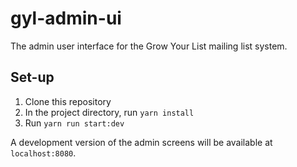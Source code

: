 # gyl-admin-ui

The admin user interface for the Grow Your List mailing list system.

## Set-up

1. Clone this repository
1. In the project directory, run `yarn install`
1. Run `yarn run start:dev`

A development version of the admin screens will be available at `localhost:8080`.
